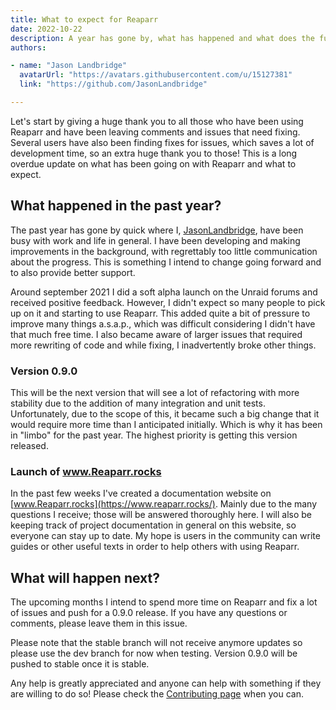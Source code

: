 ```yaml
---
title: What to expect for Reaparr
date: 2022-10-22
description: A year has gone by, what has happened and what does the future hold for Reaparr
authors:

- name: "Jason Landbridge"
  avatarUrl: "https://avatars.githubusercontent.com/u/15127381"
  link: "https://github.com/JasonLandbridge"

---
```


Let's start by giving a huge thank you to all those who have been using Reaparr and have been leaving comments
and issues that need fixing. Several users have also been finding fixes for issues, which saves a lot of development
time, so an extra huge thank you to those! This is a long overdue update on what has been going on with Reaparr and
what to expect.

## What happened in the past year?

The past year has gone by quick where I, [JasonLandbridge](https://github.com/JasonLandbridge), have been busy with work
and life in general. I have been developing and making improvements in the background, with regrettably too little
communication about the progress. This is something I intend to change going forward and to also provide better support.

Around september 2021 I did a soft alpha launch on the Unraid forums and received positive feedback. However, I didn't
expect so many people to pick up on it and starting to use Reaparr. This added quite a bit of pressure to improve
many things a.s.a.p., which was difficult considering I didn't have that much free time. I also became aware of larger
issues that required more rewriting of code and while fixing, I inadvertently broke other things.

### Version 0.9.0

This will be the next version that will see a lot of refactoring with more stability due to the addition of many
integration and unit tests. Unfortunately, due to the scope of this, it became such a big change that it would require
more time than I anticipated initially. Which is why it has been in "limbo" for the past year. The highest priority is
getting this version released.

### Launch of www.Reaparr.rocks

In the past few weeks I've created a documentation website on [www.Reaparr.rocks](https://www.reaparr.rocks/). Mainly due to
the many questions I receive; those will be answered thoroughly here. I will also be keeping track of project documentation in general on this website, so everyone can stay up to date. My
hope is users in the community can write guides or other useful texts in order to help others with using Reaparr.

## What will happen next?

The upcoming months I intend to spend more time on Reaparr and fix a lot of issues and push for a 0.9.0 release. If
you have any questions or comments, please leave them in this issue.

Please note that the stable branch will not receive anymore updates so please use the dev branch for now when testing.
Version 0.9.0 will be pushed to stable once it is stable.

Any help is greatly appreciated and anyone can help with something if they are willing to do so! Please check the
[Contributing page](/contributing/overview) when you can. 
